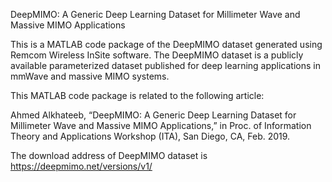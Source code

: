 DeepMIMO: A Generic Deep Learning Dataset for Millimeter Wave and Massive MIMO Applications

This is a MATLAB code package of the DeepMIMO dataset generated using Remcom Wireless InSite software. The DeepMIMO dataset is a publicly available parameterized dataset published for deep learning applications in mmWave and massive MIMO systems.

This MATLAB code package is related to the following article:

Ahmed Alkhateeb, “DeepMIMO: A Generic Deep Learning Dataset for Millimeter Wave and Massive MIMO Applications,” in Proc. of Information Theory and Applications Workshop (ITA), San Diego, CA, Feb. 2019.

The download address of DeepMIMO dataset is https://deepmimo.net/versions/v1/
